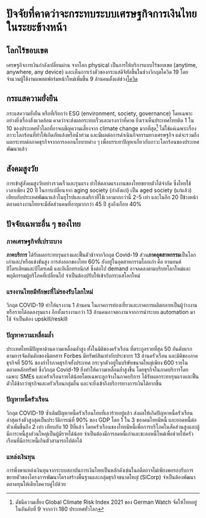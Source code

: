 # ปัจจัยที่คาดว่าจะกระทบระบบเศรษฐกิจการเงินไทยในระยะข้างหน้า

## โลกไร้ขอบเขต

เศรษฐกิจการเงินกำลังเปลี่ยนผ่าน จากโลก physical เป็นการให้บริการแบบไร้ขอบเขต (anytime, anywhere, any device) และเห็นการเร่งตัวของกระแสดิจิทัลขึ้นในช่วงวิกฤตโควิด 19 โดยจำนวนผู้ใช้งานแพลตฟอร์มหน้าใหม่เพิ่มขึ้น 9 ล้านคนตั้งแต่ช่วง[โควิด](https://www.bot.or.th)

## กระแสความยั่งยืน

กระแสความยั่งยืน หรือที่เรียกว่า ESG (environment, society, governance) โดยเฉพาะอย่างยิ่งเรื่องสิ่งแวดล้อม คาดว่าจะส่งผลกระทบเร็วและแรงกว่าที่คาด ยิ่งเราเห็นประเทศไทยติด 1 ใน 10 ของประเทศทั่วโลกที่อาจเผชิญความเสี่ยงจาก climate change มากที่สุด[^1]  ไม่ใช่แค่เฉพาะเรื่องภาวะโลกร้อนที่ทำให้เกิดภัยแล้งหรือน้ำท่วม และมีผลต่อการดำเนินกิจกรรมทางเศรษฐกิจ แต่จะรวมถึงผลกระทบต่อภาคธุรกิจจากการออกนโยบายต่าง ๆ เพื่อบรรเทาปัญหาเกี่ยวกับภาวะโลกร้อนของประเทศพัฒนาแล้ว

[^1]: ดัชนีความเสี่ยง Global Climate Risk Index 2021 ของ German Watch จัดให้ไทยอยู่ในอันดับที่ 9 จากกว่า 180 ประเทศทั่วโลก

## สังคมสูงวัย

การเข้าสู่สังคมสูงวัยอย่างรวดเร็วและรุนแรง ทำให้ตลาดแรงงานของไทยขยายตัวได้จำกัด ซึ่งไทยใช้เวลาเพียง 20 ปี ในการเปลี่ยนจาก aging society (กำลังแก่) เป็น aged society (แก่แล้ว) เทียบกับประเทศพัฒนาแล้วในยุโรปและอเมริกาที่ใช้เวลามากกว่านี้ 2-5 เท่า  และในอีก 20 ปีข้างหน้า ตลาดแรงงานไทยจะมีสัดส่วนคนที่อายุมากกว่า 45 ปี สูงถึงเกือบ 40%

## ปัจจัยเฉพาะอื่น ๆ ของไทย

### ภาคเศรษฐกิจที่เปราะบาง

**ภาคบริการ** ได้รับผลกระทบรุนแรงและฟื้นตัวช้าจากวิกฤต Covid-19  ส่วน**ภาคอุตสาหกรรม**เป็นโลกเก่าและ/หรือแข่งขันสูง การส่งออกของไทย 60% ยังอยู่ในอุตสาหกรรมโลกเก่า คือ ยานยนต์ ปิโตรเลียมและปิโตรเคมี และอิเล็กทรอนิกส์ ซึ่งต่อไป demand อาจลดลงตามบริบทโลกใหม่และพฤติกรรมผู้บริโภคที่เปลี่ยนไป จำเป็นต้องปรับให้เข้ากับกระแสโลกใหม่ 

### แรงงานไทยมีทักษะที่ไม่รองรับโลกใหม่

วิกฤต COVID-19 ทำให้แรงงาน 1 ล้านคน ในภาคการท่องเที่ยวและภาคการผลิตกลายเป็นผู้ว่างงานหรือรายได้ลดลงรุนแรง อีกทั้งแรงงานกว่า 13 ล้านคนอาจตกงานจากการนำระบบ automation มาใช้ จำเป็นต้อง upskill/reskill 

### ปัญหาความเหลื่อมล้ำ

ประเทศไทยมีปัญหาด้านความเหลื่อมล้ำสูง ทั้งในมิติของครัวเรือน ที่ตระกูลรวยที่สุด 50 อันดับแรกตามการจัดอันดับของนิตยสาร Forbes มีทรัพย์สินเท่ากับประชากร 13 ล้านครัวเรือน และมิติของภาคธุรกิจที่ 50% ของกำไรภาคธุรกิจทั้งประเทศ กระจุกตัวอยู่ในบริษัทขนาดใหญ่เพียง 600 รายในตลาดหลักทรัพย์ ซึ่งวิกฤต Covid-19 ยิ่งทำให้ความเหลื่อมล้ำสูงขึ้น โดยธุรกิจในภาคบริการโดยเฉพาะ SMEs และครัวเรือนรายได้น้อยโดยเฉพาะลูกจ้างในภาคบริการ ได้รับผลกระทบรุนแรงและฟื้นตัวได้ช้ากว่าธุรกิจและครัวเรือนกลุ่มอื่น และจะยิ่งเข้าถึงบริการทางการเงินได้ยากขึ้น

### ปัญหาหนี้ครัวเรือน

วิกฤต COVID-19 ซ้ำเติมปัญหาหนี้ครัวเรือนไทยที่เลวร้ายอยู่แล้ว ส่งผลให้เกิดปัญหาหนี้ครัวเรือน ล่าสุดเร่งตัวสูงสุดเป็นประวัติการณ์ที่ 90% ของ GDP โดย 1 ใน 3 ของคนไทยมีหนี้ และยอดหนี้ต่อหัวเพิ่มขึ้นถึง 2 เท่า เทียบกับ 10 ปีที่แล้ว โดยครัวเรือนของไทยมีหนี้เพื่อการบริโภคในสัดส่วนสูงและผู้มีภาระหนี้สูงส่วนใหญ่เป็นผู้มีรายได้น้อย จำเป็นต้องมีการลดหนี้เก่าและชะลอหนี้ใหม่เพื่อช่วยให้ครัวเรือนที่มีภาระหนี้เกินตัวสามารถไปต่อได้ 

### แหล่งเงินทุน

การพึ่งพาแหล่งเงินทุนจากระบบสถาบันการเงินไทยเป็นหลักดังเช่นในอดีตอาจไม่เพียงพอรองรับการขยายตัวของโครงการพัฒนาโครงสร้างพื้นฐานและกลุ่มธุรกิจขนาดใหญ่ (SiCorp) จำเป็นต้องพัฒนาตลาดทุนให้เติบโตควบคู่ไปด้วย